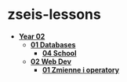 # zseis-lessons

<!-- tree generated by markdown-notes-tree starts here -->

- [**Year 02**](2021)
    - [**01 Databases**](<2021/01 Databases>)
        - [**04 School**](<2021/01 Databases/04 School>)
    - [**02 Web Dev**](<2021/02 Web Dev>)
        - [**01 Zmienne i operatory**](<2021/02 Web Dev/01 Zmienne i operatory>)

<!-- tree generated by markdown-notes-tree ends here -->
